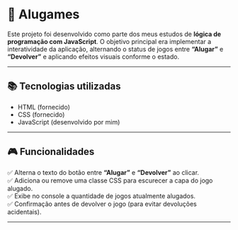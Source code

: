 # 🎲 Alugames

Este projeto foi desenvolvido como parte dos meus estudos de **lógica de programação com JavaScript**. O objetivo principal era implementar a interatividade da aplicação, alternando o status de jogos entre **“Alugar”** e **“Devolver”** e aplicando efeitos visuais conforme o estado.

---

## 📚 Tecnologias utilizadas

- HTML (fornecido)
- CSS (fornecido)
- JavaScript (desenvolvido por mim)

---

## 🎮 Funcionalidades

✅ Alterna o texto do botão entre **“Alugar”** e **“Devolver”** ao clicar.  
✅ Adiciona ou remove uma classe CSS para escurecer a capa do jogo alugado.  
✅ Exibe no console a quantidade de jogos atualmente alugados.  
✅ Confirmação antes de devolver o jogo (para evitar devoluções acidentais).  

---
